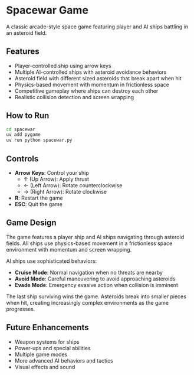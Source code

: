# Spacewar Game

A classic arcade-style space game featuring player and AI ships battling in an asteroid field.

## Features

- Player-controlled ship using arrow keys
- Multiple AI-controlled ships with asteroid avoidance behaviors
- Asteroid field with different sized asteroids that break apart when hit
- Physics-based movement with momentum in frictionless space
- Competitive gameplay where ships can destroy each other
- Realistic collision detection and screen wrapping

## How to Run

```bash
cd spacewar
uv add pygame
uv run python spacewar.py
```

## Controls

- **Arrow Keys**: Control your ship
  - ↑ (Up Arrow): Apply thrust
  - ← (Left Arrow): Rotate counterclockwise
  - → (Right Arrow): Rotate clockwise
- **R**: Restart the game
- **ESC**: Quit the game

## Game Design

The game features a player ship and AI ships navigating through asteroid fields. All ships use physics-based movement in a frictionless space environment with momentum and screen wrapping.

AI ships use sophisticated behaviors:
- **Cruise Mode**: Normal navigation when no threats are nearby
- **Avoid Mode**: Careful maneuvering to avoid approaching asteroids
- **Evade Mode**: Emergency evasive action when collision is imminent

The last ship surviving wins the game. Asteroids break into smaller pieces when hit, creating increasingly complex environments as the game progresses.

## Future Enhancements

- Weapon systems for ships
- Power-ups and special abilities
- Multiple game modes
- More advanced AI behaviors and tactics
- Visual effects and sound